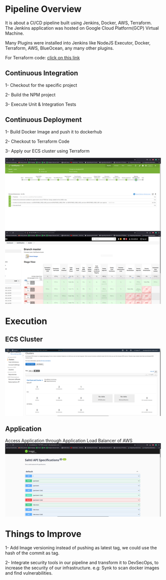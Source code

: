 # Pipeline Overview
It is about a CI/CD pipeline built using Jenkins, Docker, AWS, Terraform.
The Jenkins application was hosted on Google Cloud Platform(GCP) Virtual Machine.

Many Plugins were installed into Jenkins like NodeJS Executor, Docker, Terraform, AWS, BlueOcean, any many other plugins.

For Terraform code: <a href="https://github.com/AhmedGrati/sahti-iac">click on this link</a>
## Continuous Integration
1- Checkout for the specific project

2- Build the NPM project

3- Execute Unit & Integration Tests

## Continuous Deployment
1- Build Docker Image and push it to dockerhub

2- Checkout to Terraform Code

3- Apply our ECS cluster using Terraform

<img src="./readme_assets/jenkins-pipeline.png" style="display: block; margin-left: auto; margin-right: auto">

<img src="./readme_assets/pipeline.png" style="display: block; margin-left: auto; margin-right: auto">

# Execution
## ECS Cluster
<img src="./readme_assets/cluster.png" style="display: block; margin-left: auto; margin-right: auto">



## Application
Access Application through Application Load Balancer of AWS
<img src="./readme_assets/execution.png" style="display: block; margin-left: auto; margin-right: auto">

# Things to Improve
1- Add Image versioning instead of pushing as latest tag, we could use the hash of the commit as tag.

2- Integrate security tools in our pipeline and transform it to DevSecOps, to increase the security of our infrastructure. e.g: Synk to scan docker images and find vulnerabilities.